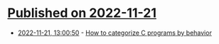 # [Published on 2022-11-21](index.md)

* [2022-11-21, 13:00:50](https://lobste.rs/s/6lkkqc/how_categorize_c_programs_by_behavior) - [How to categorize C programs by behavior](https://developers.redhat.com/articles/2022/11/15/how-categorize-c-programs-behavior)
